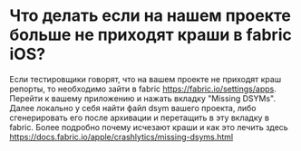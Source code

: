 # Что делать если на нашем проекте больше не приходят краши в fabric iOS?

Если тестировщики говорят, что на вашем проекте не приходят краш репорты, то необходимо зайти в fabric https://fabric.io/settings/apps. Перейти к вашему приложению и нажать вкладку "Missing DSYMs". Далее локально у себя найти файл dsym вашего проекта, либо сгенерировать его после архивации и перетащить в эту вкладку в fabric. Более подробно почему исчезают краши и как это лечить здесь
https://docs.fabric.io/apple/crashlytics/missing-dsyms.html